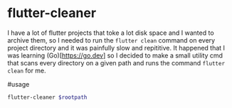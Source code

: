 # flutter-cleaner
I have a lot of flutter projects that toke a lot disk space and I wanted to archive them, so I needed to run the `flutter clean` command on every project directory and it was painfully slow and repititive.
It happened that I was learning (Go)[https://go.dev] so I decided to make a small utility cmd that scans every directory on a given path and runs the command `flutter clean` for me.

#usage
```sh
flutter-cleaner $rootpath
```
